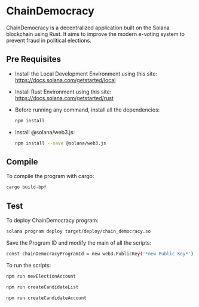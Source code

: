 # ChainDemocracy

ChainDemocracy is a decentralized application built on the Solana blockchain using Rust. 
It aims to improve the modern e-voting system to prevent fraud in political elections.

## Pre Requisites
- Install the Local Development Environment using this site:
https://docs.solana.com/getstarted/local

- Install Rust Environment using this site:
https://docs.solana.com/getstarted/rust

- Before running any command, install all the dependencies:

  ```sh
  npm install
  ```

- Install @solana/web3.js:
  ```sh
  npm install --save @solana/web3.js
  ```

## Compile

To compile the program with cargo:
```sh
cargo build-bpf
```

## Test

To deploy ChainDemocracy program:
```sh
solana program deploy target/deploy/chain_democracy.so
```
Save the Program ID and modify the main of all the scripts:

```sh
const chainDemocracyProgramId = new web3.PublicKey('*new Public Key*')
```

To run the scripts:

```sh
npm run newElectionAccount
```
```sh
npm run createCandidateList
```
```sh
npm run createCandidateAccount
```
